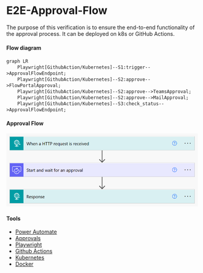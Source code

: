 # E2E-Approval-Flow

The purpose of this verification is to ensure the end-to-end functionality of the approval process.
It can be deployed on k8s or GitHub Actions.

#### Flow diagram
```mermaid
graph LR
    Playwright[GithubAction/Kubernetes]--S1:trigger-->ApprovalFlowEndpoint;
    Playwright[GithubAction/Kubernetes]--S2:approve-->FlowPortalApproval;
    Playwright[GithubAction/Kubernetes]--S2:approve-->TeamsApproval;
    Playwright[GithubAction/Kubernetes]--S2:approve-->MailApproval;
    Playwright[GithubAction/Kubernetes]--S3:check_status-->ApprovalFlowEndpoint;
```

#### Approval Flow
![Alt text](approval_flow.png)

#### Tools
- [Power Automate](https://powerautomate.microsoft.com/)
- [Approvals](https://learn.microsoft.com/en-us/connectors/approvals/)
- [Playwright](https://playwright.dev/python/)
- [Github Actions](https://github.com/actions)
- [Kubernetes](https://kubernetes.io/)
- [Docker](https://www.docker.com/)
